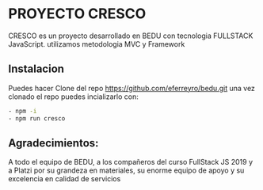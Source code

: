 # PROYECTO CRESCO
CRESCO es un proyecto desarrollado en BEDU con tecnologia FULLSTACK JavaScript. utilizamos metodologia MVC y Framework

## Instalacion

Puedes hacer Clone del repo https://github.com/eferreyro/bedu.git
una vez clonado el repo puedes incializarlo con: 

```bash
- npm -i
- npm run cresco
```


## Agradecimientos:
A todo el equipo de BEDU, a los compañeros del curso FullStack JS 2019 y a Platzi por su grandeza en materiales, su enorme equipo de apoyo y su excelencia en calidad de servicios
